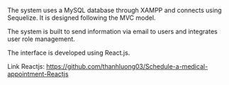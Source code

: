 The system uses a MySQL database through XAMPP and connects using Sequelize. It is designed following the MVC model.

The system is built to send information via email to users and integrates user role management.

The interface is developed using React.js.


Link Reactjs: https://github.com/thanhluong03/Schedule-a-medical-appointment-Reactjs
